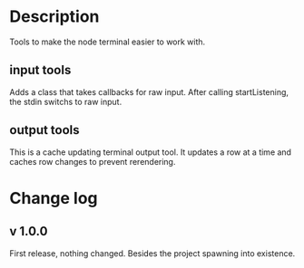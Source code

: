 
# Description
Tools to make the node terminal easier to work with.

## input tools
Adds a class that takes callbacks for raw input. After calling startListening, the stdin switchs to raw input.

## output tools
This is a cache updating terminal output tool. It updates a row at a time and caches row changes to prevent rerendering.

# Change log

## v 1.0.0
First release, nothing changed. Besides the project spawning into existence. 